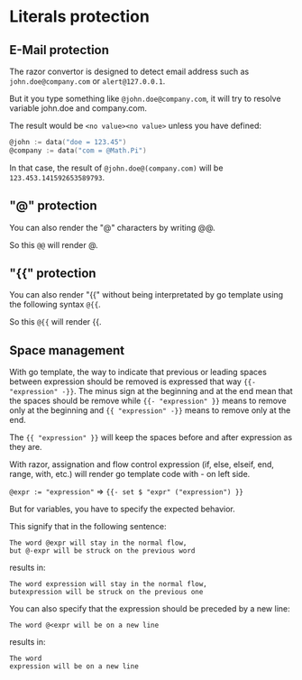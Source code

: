 # Literals protection

## E-Mail protection

The razor convertor is designed to detect email address such as `john.doe@company.com` or `alert@127.0.0.1`.

But it you type something like `@john.doe@company.com`, it will try to resolve variable john.doe and company.com.

The result would be `<no value><no value>` unless you have defined:

```go
@john := data("doe = 123.45")
@company := data("com = @Math.Pi")
```

In that case, the result of `@john.doe@(company.com)` will be `123.453.141592653589793`.

## "&#64;" protection

You can also render the "&#64;" characters by writing &#64;&#64;.

So this `@@` will render &#64;.

## "&#123;&#123;" protection

You can also render "&#123;&#123;" without being interpretated by go template using the following syntax `@{{`.

So this `@{{` will render &#123;&#123;.

## Space management

With go template, the way to indicate that previous or leading spaces between expression should be removed is expressed
that way `{{- "expression" -}}`. The minus sign at the beginning and at the end mean that the spaces should be remove while
`{{- "expression" }}` means to remove only at the beginning and `{{ "expression" -}}` means to remove only at the end.

The `{{ "expression" }}` will keep the spaces before and after expression as they are.

With razor, assignation and flow control expression (if, else, elseif, end, range, with, etc.) will render go template code with - on left side.

`@expr := "expression"` => `{{- set $ "expr" ("expression") }}`

But for variables, you have to specify the expected behavior.

This signify that in the following sentence:

    The word @expr will stay in the normal flow,
    but @-expr will be struck on the previous word

results in:

    The word expression will stay in the normal flow,
    butexpression will be struck on the previous one

You can also specify that the expression should be preceded by a new line:

    The word @<expr will be on a new line

results in:

    The word
    expression will be on a new line